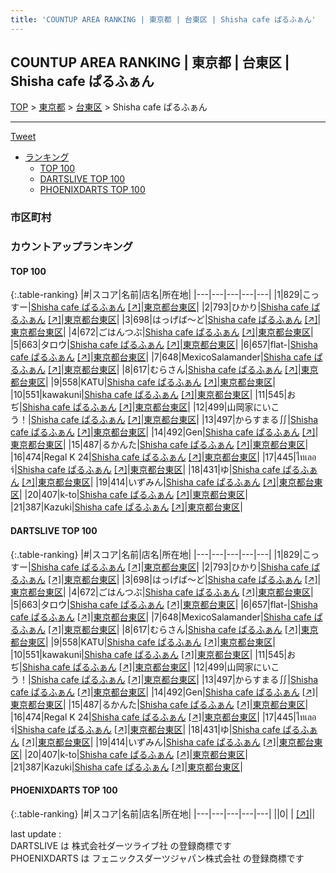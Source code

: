 ```yaml
---
title: 'COUNTUP AREA RANKING | 東京都 | 台東区 | Shisha cafe ぱるふぁん'
---
```

## COUNTUP AREA RANKING | 東京都 | 台東区 | Shisha cafe ぱるふぁん

[TOP](/darts/rank/) > [東京都](/darts/rank/東京都/) > [台東区](/darts/rank/東京都/台東区/) > Shisha cafe ぱるふぁん

___

<a href="https://twitter.com/share?ref_src=twsrc%5Etfw" data-text="COUNTUP AREA RANKING | 東京都台東区Shisha cafe ぱるふぁん" class="twitter-share-button" data-hashtags="DARTSLIVE,PHOENIXDARTS,darts,ダーツ" data-show-count="false">Tweet</a>

* [ランキング](#カウントアップランキング)
    * [TOP 100](#top-100)
    * [DARTSLIVE TOP 100](#dartslive-top-100)
    * [PHOENIXDARTS TOP 100](#phoenixdarts-top-100)

### 市区町村

<ul>

</ul>

### カウントアップランキング

#### TOP 100



{:.table-ranking}
|#|スコア|名前|店名|所在地|
|---|---|---|---|---|
|1|829|<span class="rank-name-dl">こっすー</span>|<a href="/darts/rank/shops/5f9269cc1c7bc2dea3f63593b5358cc4.html">Shisha cafe ぱるふぁん</a> <a href="https://search.dartslive.com/jp/shop/5f9269cc1c7bc2dea3f63593b5358cc4">[↗]</a>|<a href="/darts/rank/東京都/台東区">東京都台東区</a>|
|2|793|<span class="rank-name-dl">ひかり</span>|<a href="/darts/rank/shops/5f9269cc1c7bc2dea3f63593b5358cc4.html">Shisha cafe ぱるふぁん</a> <a href="https://search.dartslive.com/jp/shop/5f9269cc1c7bc2dea3f63593b5358cc4">[↗]</a>|<a href="/darts/rank/東京都/台東区">東京都台東区</a>|
|3|698|<span class="rank-name-dl">はっげば〜ど</span>|<a href="/darts/rank/shops/5f9269cc1c7bc2dea3f63593b5358cc4.html">Shisha cafe ぱるふぁん</a> <a href="https://search.dartslive.com/jp/shop/5f9269cc1c7bc2dea3f63593b5358cc4">[↗]</a>|<a href="/darts/rank/東京都/台東区">東京都台東区</a>|
|4|672|<span class="rank-name-dl">ごはんつぶ</span>|<a href="/darts/rank/shops/5f9269cc1c7bc2dea3f63593b5358cc4.html">Shisha cafe ぱるふぁん</a> <a href="https://search.dartslive.com/jp/shop/5f9269cc1c7bc2dea3f63593b5358cc4">[↗]</a>|<a href="/darts/rank/東京都/台東区">東京都台東区</a>|
|5|663|<span class="rank-name-dl">タロウ</span>|<a href="/darts/rank/shops/5f9269cc1c7bc2dea3f63593b5358cc4.html">Shisha cafe ぱるふぁん</a> <a href="https://search.dartslive.com/jp/shop/5f9269cc1c7bc2dea3f63593b5358cc4">[↗]</a>|<a href="/darts/rank/東京都/台東区">東京都台東区</a>|
|6|657|<span class="rank-name-dl">flat-</span>|<a href="/darts/rank/shops/5f9269cc1c7bc2dea3f63593b5358cc4.html">Shisha cafe ぱるふぁん</a> <a href="https://search.dartslive.com/jp/shop/5f9269cc1c7bc2dea3f63593b5358cc4">[↗]</a>|<a href="/darts/rank/東京都/台東区">東京都台東区</a>|
|7|648|<span class="rank-name-dl">MexicoSalamander</span>|<a href="/darts/rank/shops/5f9269cc1c7bc2dea3f63593b5358cc4.html">Shisha cafe ぱるふぁん</a> <a href="https://search.dartslive.com/jp/shop/5f9269cc1c7bc2dea3f63593b5358cc4">[↗]</a>|<a href="/darts/rank/東京都/台東区">東京都台東区</a>|
|8|617|<span class="rank-name-dl">むらさん</span>|<a href="/darts/rank/shops/5f9269cc1c7bc2dea3f63593b5358cc4.html">Shisha cafe ぱるふぁん</a> <a href="https://search.dartslive.com/jp/shop/5f9269cc1c7bc2dea3f63593b5358cc4">[↗]</a>|<a href="/darts/rank/東京都/台東区">東京都台東区</a>|
|9|558|<span class="rank-name-dl">KATU</span>|<a href="/darts/rank/shops/5f9269cc1c7bc2dea3f63593b5358cc4.html">Shisha cafe ぱるふぁん</a> <a href="https://search.dartslive.com/jp/shop/5f9269cc1c7bc2dea3f63593b5358cc4">[↗]</a>|<a href="/darts/rank/東京都/台東区">東京都台東区</a>|
|10|551|<span class="rank-name-dl">kawakuni</span>|<a href="/darts/rank/shops/5f9269cc1c7bc2dea3f63593b5358cc4.html">Shisha cafe ぱるふぁん</a> <a href="https://search.dartslive.com/jp/shop/5f9269cc1c7bc2dea3f63593b5358cc4">[↗]</a>|<a href="/darts/rank/東京都/台東区">東京都台東区</a>|
|11|545|<span class="rank-name-dl">おぢ</span>|<a href="/darts/rank/shops/5f9269cc1c7bc2dea3f63593b5358cc4.html">Shisha cafe ぱるふぁん</a> <a href="https://search.dartslive.com/jp/shop/5f9269cc1c7bc2dea3f63593b5358cc4">[↗]</a>|<a href="/darts/rank/東京都/台東区">東京都台東区</a>|
|12|499|<span class="rank-name-dl">山岡家にいこう！</span>|<a href="/darts/rank/shops/5f9269cc1c7bc2dea3f63593b5358cc4.html">Shisha cafe ぱるふぁん</a> <a href="https://search.dartslive.com/jp/shop/5f9269cc1c7bc2dea3f63593b5358cc4">[↗]</a>|<a href="/darts/rank/東京都/台東区">東京都台東区</a>|
|13|497|<span class="rank-name-dl">からすまる∬</span>|<a href="/darts/rank/shops/5f9269cc1c7bc2dea3f63593b5358cc4.html">Shisha cafe ぱるふぁん</a> <a href="https://search.dartslive.com/jp/shop/5f9269cc1c7bc2dea3f63593b5358cc4">[↗]</a>|<a href="/darts/rank/東京都/台東区">東京都台東区</a>|
|14|492|<span class="rank-name-dl">Gen</span>|<a href="/darts/rank/shops/5f9269cc1c7bc2dea3f63593b5358cc4.html">Shisha cafe ぱるふぁん</a> <a href="https://search.dartslive.com/jp/shop/5f9269cc1c7bc2dea3f63593b5358cc4">[↗]</a>|<a href="/darts/rank/東京都/台東区">東京都台東区</a>|
|15|487|<span class="rank-name-dl">るかんた</span>|<a href="/darts/rank/shops/5f9269cc1c7bc2dea3f63593b5358cc4.html">Shisha cafe ぱるふぁん</a> <a href="https://search.dartslive.com/jp/shop/5f9269cc1c7bc2dea3f63593b5358cc4">[↗]</a>|<a href="/darts/rank/東京都/台東区">東京都台東区</a>|
|16|474|<span class="rank-name-dl">Regal K 24</span>|<a href="/darts/rank/shops/5f9269cc1c7bc2dea3f63593b5358cc4.html">Shisha cafe ぱるふぁん</a> <a href="https://search.dartslive.com/jp/shop/5f9269cc1c7bc2dea3f63593b5358cc4">[↗]</a>|<a href="/darts/rank/東京都/台東区">東京都台東区</a>|
|17|445|<span class="rank-name-dl">ไทเลอร์</span>|<a href="/darts/rank/shops/5f9269cc1c7bc2dea3f63593b5358cc4.html">Shisha cafe ぱるふぁん</a> <a href="https://search.dartslive.com/jp/shop/5f9269cc1c7bc2dea3f63593b5358cc4">[↗]</a>|<a href="/darts/rank/東京都/台東区">東京都台東区</a>|
|18|431|<span class="rank-name-dl">ゆ</span>|<a href="/darts/rank/shops/5f9269cc1c7bc2dea3f63593b5358cc4.html">Shisha cafe ぱるふぁん</a> <a href="https://search.dartslive.com/jp/shop/5f9269cc1c7bc2dea3f63593b5358cc4">[↗]</a>|<a href="/darts/rank/東京都/台東区">東京都台東区</a>|
|19|414|<span class="rank-name-dl">いずみん</span>|<a href="/darts/rank/shops/5f9269cc1c7bc2dea3f63593b5358cc4.html">Shisha cafe ぱるふぁん</a> <a href="https://search.dartslive.com/jp/shop/5f9269cc1c7bc2dea3f63593b5358cc4">[↗]</a>|<a href="/darts/rank/東京都/台東区">東京都台東区</a>|
|20|407|<span class="rank-name-dl">k-to</span>|<a href="/darts/rank/shops/5f9269cc1c7bc2dea3f63593b5358cc4.html">Shisha cafe ぱるふぁん</a> <a href="https://search.dartslive.com/jp/shop/5f9269cc1c7bc2dea3f63593b5358cc4">[↗]</a>|<a href="/darts/rank/東京都/台東区">東京都台東区</a>|
|21|387|<span class="rank-name-dl">Kazuki</span>|<a href="/darts/rank/shops/5f9269cc1c7bc2dea3f63593b5358cc4.html">Shisha cafe ぱるふぁん</a> <a href="https://search.dartslive.com/jp/shop/5f9269cc1c7bc2dea3f63593b5358cc4">[↗]</a>|<a href="/darts/rank/東京都/台東区">東京都台東区</a>|


#### DARTSLIVE TOP 100



{:.table-ranking}
|#|スコア|名前|店名|所在地|
|---|---|---|---|---|
|1|829|<span class="rank-name-dl">こっすー</span>|<a href="/darts/rank/shops/5f9269cc1c7bc2dea3f63593b5358cc4.html">Shisha cafe ぱるふぁん</a> <a href="https://search.dartslive.com/jp/shop/5f9269cc1c7bc2dea3f63593b5358cc4">[↗]</a>|<a href="/darts/rank/東京都/台東区">東京都台東区</a>|
|2|793|<span class="rank-name-dl">ひかり</span>|<a href="/darts/rank/shops/5f9269cc1c7bc2dea3f63593b5358cc4.html">Shisha cafe ぱるふぁん</a> <a href="https://search.dartslive.com/jp/shop/5f9269cc1c7bc2dea3f63593b5358cc4">[↗]</a>|<a href="/darts/rank/東京都/台東区">東京都台東区</a>|
|3|698|<span class="rank-name-dl">はっげば〜ど</span>|<a href="/darts/rank/shops/5f9269cc1c7bc2dea3f63593b5358cc4.html">Shisha cafe ぱるふぁん</a> <a href="https://search.dartslive.com/jp/shop/5f9269cc1c7bc2dea3f63593b5358cc4">[↗]</a>|<a href="/darts/rank/東京都/台東区">東京都台東区</a>|
|4|672|<span class="rank-name-dl">ごはんつぶ</span>|<a href="/darts/rank/shops/5f9269cc1c7bc2dea3f63593b5358cc4.html">Shisha cafe ぱるふぁん</a> <a href="https://search.dartslive.com/jp/shop/5f9269cc1c7bc2dea3f63593b5358cc4">[↗]</a>|<a href="/darts/rank/東京都/台東区">東京都台東区</a>|
|5|663|<span class="rank-name-dl">タロウ</span>|<a href="/darts/rank/shops/5f9269cc1c7bc2dea3f63593b5358cc4.html">Shisha cafe ぱるふぁん</a> <a href="https://search.dartslive.com/jp/shop/5f9269cc1c7bc2dea3f63593b5358cc4">[↗]</a>|<a href="/darts/rank/東京都/台東区">東京都台東区</a>|
|6|657|<span class="rank-name-dl">flat-</span>|<a href="/darts/rank/shops/5f9269cc1c7bc2dea3f63593b5358cc4.html">Shisha cafe ぱるふぁん</a> <a href="https://search.dartslive.com/jp/shop/5f9269cc1c7bc2dea3f63593b5358cc4">[↗]</a>|<a href="/darts/rank/東京都/台東区">東京都台東区</a>|
|7|648|<span class="rank-name-dl">MexicoSalamander</span>|<a href="/darts/rank/shops/5f9269cc1c7bc2dea3f63593b5358cc4.html">Shisha cafe ぱるふぁん</a> <a href="https://search.dartslive.com/jp/shop/5f9269cc1c7bc2dea3f63593b5358cc4">[↗]</a>|<a href="/darts/rank/東京都/台東区">東京都台東区</a>|
|8|617|<span class="rank-name-dl">むらさん</span>|<a href="/darts/rank/shops/5f9269cc1c7bc2dea3f63593b5358cc4.html">Shisha cafe ぱるふぁん</a> <a href="https://search.dartslive.com/jp/shop/5f9269cc1c7bc2dea3f63593b5358cc4">[↗]</a>|<a href="/darts/rank/東京都/台東区">東京都台東区</a>|
|9|558|<span class="rank-name-dl">KATU</span>|<a href="/darts/rank/shops/5f9269cc1c7bc2dea3f63593b5358cc4.html">Shisha cafe ぱるふぁん</a> <a href="https://search.dartslive.com/jp/shop/5f9269cc1c7bc2dea3f63593b5358cc4">[↗]</a>|<a href="/darts/rank/東京都/台東区">東京都台東区</a>|
|10|551|<span class="rank-name-dl">kawakuni</span>|<a href="/darts/rank/shops/5f9269cc1c7bc2dea3f63593b5358cc4.html">Shisha cafe ぱるふぁん</a> <a href="https://search.dartslive.com/jp/shop/5f9269cc1c7bc2dea3f63593b5358cc4">[↗]</a>|<a href="/darts/rank/東京都/台東区">東京都台東区</a>|
|11|545|<span class="rank-name-dl">おぢ</span>|<a href="/darts/rank/shops/5f9269cc1c7bc2dea3f63593b5358cc4.html">Shisha cafe ぱるふぁん</a> <a href="https://search.dartslive.com/jp/shop/5f9269cc1c7bc2dea3f63593b5358cc4">[↗]</a>|<a href="/darts/rank/東京都/台東区">東京都台東区</a>|
|12|499|<span class="rank-name-dl">山岡家にいこう！</span>|<a href="/darts/rank/shops/5f9269cc1c7bc2dea3f63593b5358cc4.html">Shisha cafe ぱるふぁん</a> <a href="https://search.dartslive.com/jp/shop/5f9269cc1c7bc2dea3f63593b5358cc4">[↗]</a>|<a href="/darts/rank/東京都/台東区">東京都台東区</a>|
|13|497|<span class="rank-name-dl">からすまる∬</span>|<a href="/darts/rank/shops/5f9269cc1c7bc2dea3f63593b5358cc4.html">Shisha cafe ぱるふぁん</a> <a href="https://search.dartslive.com/jp/shop/5f9269cc1c7bc2dea3f63593b5358cc4">[↗]</a>|<a href="/darts/rank/東京都/台東区">東京都台東区</a>|
|14|492|<span class="rank-name-dl">Gen</span>|<a href="/darts/rank/shops/5f9269cc1c7bc2dea3f63593b5358cc4.html">Shisha cafe ぱるふぁん</a> <a href="https://search.dartslive.com/jp/shop/5f9269cc1c7bc2dea3f63593b5358cc4">[↗]</a>|<a href="/darts/rank/東京都/台東区">東京都台東区</a>|
|15|487|<span class="rank-name-dl">るかんた</span>|<a href="/darts/rank/shops/5f9269cc1c7bc2dea3f63593b5358cc4.html">Shisha cafe ぱるふぁん</a> <a href="https://search.dartslive.com/jp/shop/5f9269cc1c7bc2dea3f63593b5358cc4">[↗]</a>|<a href="/darts/rank/東京都/台東区">東京都台東区</a>|
|16|474|<span class="rank-name-dl">Regal K 24</span>|<a href="/darts/rank/shops/5f9269cc1c7bc2dea3f63593b5358cc4.html">Shisha cafe ぱるふぁん</a> <a href="https://search.dartslive.com/jp/shop/5f9269cc1c7bc2dea3f63593b5358cc4">[↗]</a>|<a href="/darts/rank/東京都/台東区">東京都台東区</a>|
|17|445|<span class="rank-name-dl">ไทเลอร์</span>|<a href="/darts/rank/shops/5f9269cc1c7bc2dea3f63593b5358cc4.html">Shisha cafe ぱるふぁん</a> <a href="https://search.dartslive.com/jp/shop/5f9269cc1c7bc2dea3f63593b5358cc4">[↗]</a>|<a href="/darts/rank/東京都/台東区">東京都台東区</a>|
|18|431|<span class="rank-name-dl">ゆ</span>|<a href="/darts/rank/shops/5f9269cc1c7bc2dea3f63593b5358cc4.html">Shisha cafe ぱるふぁん</a> <a href="https://search.dartslive.com/jp/shop/5f9269cc1c7bc2dea3f63593b5358cc4">[↗]</a>|<a href="/darts/rank/東京都/台東区">東京都台東区</a>|
|19|414|<span class="rank-name-dl">いずみん</span>|<a href="/darts/rank/shops/5f9269cc1c7bc2dea3f63593b5358cc4.html">Shisha cafe ぱるふぁん</a> <a href="https://search.dartslive.com/jp/shop/5f9269cc1c7bc2dea3f63593b5358cc4">[↗]</a>|<a href="/darts/rank/東京都/台東区">東京都台東区</a>|
|20|407|<span class="rank-name-dl">k-to</span>|<a href="/darts/rank/shops/5f9269cc1c7bc2dea3f63593b5358cc4.html">Shisha cafe ぱるふぁん</a> <a href="https://search.dartslive.com/jp/shop/5f9269cc1c7bc2dea3f63593b5358cc4">[↗]</a>|<a href="/darts/rank/東京都/台東区">東京都台東区</a>|
|21|387|<span class="rank-name-dl">Kazuki</span>|<a href="/darts/rank/shops/5f9269cc1c7bc2dea3f63593b5358cc4.html">Shisha cafe ぱるふぁん</a> <a href="https://search.dartslive.com/jp/shop/5f9269cc1c7bc2dea3f63593b5358cc4">[↗]</a>|<a href="/darts/rank/東京都/台東区">東京都台東区</a>|


#### PHOENIXDARTS TOP 100



{:.table-ranking}
|#|スコア|名前|店名|所在地|
|---|---|---|---|---|
||0|<span class="rank-name-dl"> </span>|<a href="/darts/rank/shops/.html"></a> <a href="">[↗]</a>|<a href="/darts/rank//"></a>|


<div class="footer border-top border-gray-light mt-5 pt-3 text-right text-gray">
    last update : <span style="font-weight: italic" id="foot_last_modified"></span><br />
    DARTSLIVE は 株式会社ダーツライブ社 の登録商標です<br />
    PHOENIXDARTS は フェニックスダーツジャパン株式会社 の登録商標です<br />
</div>

<script src="https://cdnjs.cloudflare.com/ajax/libs/jquery.tablesorter/2.31.3/js/jquery.tablesorter.min.js" integrity="sha512-qzgd5cYSZcosqpzpn7zF2ZId8f/8CHmFKZ8j7mU4OUXTNRd5g+ZHBPsgKEwoqxCtdQvExE5LprwwPAgoicguNg==" crossorigin="anonymous" referrerpolicy="no-referrer"></script>
<link rel="stylesheet" href="https://cdnjs.cloudflare.com/ajax/libs/jquery.tablesorter/2.31.3/css/theme.default.min.css" integrity="sha512-wghhOJkjQX0Lh3NSWvNKeZ0ZpNn+SPVXX1Qyc9OCaogADktxrBiBdKGDoqVUOyhStvMBmJQ8ZdMHiR3wuEq8+w==" crossorigin="anonymous" referrerpolicy="no-referrer" />
<script>
$(function() {
    $(".table-ranking").tablesorter({sortList:[[0, 0]]});
    $("#foot_last_modified").text(formatDate(new Date(document.lastModified), 'yyyy-MM-dd HH:mm:ss'));
});
</script>

<script async src="https://platform.twitter.com/widgets.js" charset="utf-8"></script>
